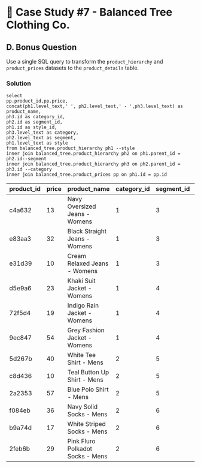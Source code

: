 # 👕 Case Study #7 - Balanced Tree Clothing Co.
## D. Bonus Question
Use a single SQL query to transform the `product_hierarchy` and `product_prices` datasets to the `product_details` table.

### Solution

```TSQL
select 
pp.product_id,pp.price,
concat(ph1.level_text,' ', ph2.level_text,' - ',ph3.level_text) as product_name,
ph3.id as category_id,
ph2.id as segment_id,
ph1.id as style_id,
ph3.level_text as category,
ph2.level_text as segment,
ph1.level_text as style
from balanced_tree.product_hierarchy ph1 --style
inner join balanced_tree.product_hierarchy ph2 on ph1.parent_id = ph2.id--segment
inner join balanced_tree.product_hierarchy ph3 on ph2.parent_id = ph3.id --category
inner join balanced_tree.product_prices pp on ph1.id = pp.id
```
| product_id | price | product_name                       | category_id | segment_id | style_id | category | segment | style                  |
|------------|-------|------------------------------------|-------------|------------|----------|----------|---------|------------------------|
| c4a632     | 13    | Navy Oversized Jeans - Womens      | 1           | 3          | 7        | Womens   | Jeans   | Navy Oversized         |
| e83aa3     | 32    | Black Straight Jeans - Womens      | 1           | 3          | 8        | Womens   | Jeans   | Black Straight         |
| e31d39     | 10    | Cream Relaxed Jeans - Womens       | 1           | 3          | 9        | Womens   | Jeans   | Cream Relaxed          |
| d5e9a6     | 23    | Khaki Suit Jacket - Womens         | 1           | 4          | 10       | Womens   | Jacket  | Khaki Suit             |
| 72f5d4     | 19    | Indigo Rain Jacket - Womens        | 1           | 4          | 11       | Womens   | Jacket  | Indigo Rain            |
| 9ec847     | 54    | Grey Fashion Jacket - Womens       | 1           | 4          | 12       | Womens   | Jacket  | Grey Fashion           |
| 5d267b     | 40    | White Tee Shirt - Mens             | 2           | 5          | 13       | Mens     | Shirt   | White Tee              |
| c8d436     | 10    | Teal Button Up Shirt - Mens        | 2           | 5          | 14       | Mens     | Shirt   | Teal Button Up         |
| 2a2353     | 57    | Blue Polo Shirt - Mens             | 2           | 5          | 15       | Mens     | Shirt   | Blue Polo              |
| f084eb     | 36    | Navy Solid Socks - Mens            | 2           | 6          | 16       | Mens     | Socks   | Navy Solid             |
| b9a74d     | 17    | White Striped Socks - Mens         | 2           | 6          | 17       | Mens     | Socks   | White Striped          |
| 2feb6b     | 29    | Pink Fluro Polkadot Socks - Mens   | 2           | 6          | 18       | Mens     | Socks   | Pink Fluro Polkadot    |

